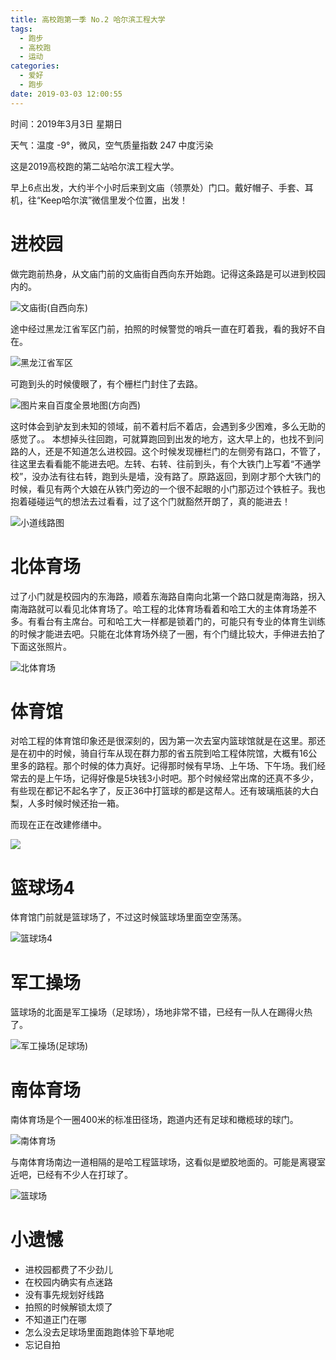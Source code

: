 ```yaml
---
title: 高校跑第一季 No.2 哈尔滨工程大学
tags:
  - 跑步
  - 高校跑
  - 运动
categories:
  - 爱好
  - 跑步
date: 2019-03-03 12:00:55
---
```


时间：2019年3月3日 星期日

天气：温度 -9°，微风，空气质量指数 247 中度污染

这是2019高校跑的第二站哈尔滨工程大学。

早上6点出发，大约半个小时后来到文庙（领票处）门口。戴好帽子、手套、耳机，往“Keep哈尔滨”微信里发个位置，出发！

# 进校园

做完跑前热身，从文庙门前的文庙街自西向东开始跑。记得这条路是可以进到校园内的。

![文庙街(自西向东)](season-one-No.2-hrbeu/IMG_20190303_063156.png '文庙街(自西向东)')

途中经过黑龙江省军区门前，拍照的时候警觉的哨兵一直在盯着我，看的我好不自在。

![黑龙江省军区](season-one-No.2-hrbeu/IMG_20190303_063902.png '黑龙江省军区')

可跑到头的时候傻眼了，有个栅栏门封住了去路。

![图片来自百度全景地图(方向西)](season-one-No.2-hrbeu/baidu-jiejing-01.png '封住路的栅栏门（图片来自百度全景地图·方向西·）')

这时体会到驴友到未知的领域，前不着村后不着店，会遇到多少困难，多么无助的感觉了。。
本想掉头往回跑，可就算跑回到出发的地方，这大早上的，也找不到问路的人，还是不知道怎么进校园。这个时候发现栅栏门的左侧旁有路口，不管了，往这里去看看能不能进去吧。左转、右转、往前到头，有个大铁门上写着“不通学校”，没办法有往右转，跑到头是墙，没有路了。原路返回，到刚才那个大铁门的时候，看见有两个大娘在从铁门旁边的一个很不起眼的小门那迈过个铁桩子。我也抱着碰碰运气的想法去过看看，过了这个门就豁然开朗了，真的能进去！

![](season-one-No.2-hrbeu/baidu-ditu-02.png '小道线路图')

# 北体育场

过了小门就是校园内的东海路，顺着东海路自南向北第一个路口就是南海路，拐入南海路就可以看见北体育场了。哈工程的北体育场看着和哈工大的主体育场差不多。有看台有主席台。可和哈工大一样都是锁着门的，可能只有专业的体育生训练的时候才能进去吧。只能在北体育场外绕了一圈，有个门缝比较大，手伸进去拍了下面这张照片。

![](season-one-No.2-hrbeu/IMG_20190303_065125.png '北体育场')

# 体育馆

对哈工程的体育馆印象还是很深刻的，因为第一次去室内篮球馆就是在这里。那还是在初中的时候，骑自行车从现在群力那的省五院到哈工程体院馆，大概有16公里多的路程。那个时候的体力真好。记得那时候有早场、上午场、下午场。我们经常去的是上午场，记得好像是5块钱3小时吧。那个时候经常出席的还真不多少，有些现在都记不起名字了，反正36中打篮球的都是这帮人。还有玻璃瓶装的大白梨，人多时候时候还抬一箱。

而现在正在改建修缮中。

![](season-one-No.2-hrbeu/IMG_20190303_070314.png)

# 篮球场4
体育馆门前就是篮球场了，不过这时候篮球场里面空空荡荡。

![](season-one-No.2-hrbeu/IMG_20190303_065750.png '篮球场4')

# 军工操场
篮球场的北面是军工操场（足球场），场地非常不错，已经有一队人在踢得火热了。

![](season-one-No.2-hrbeu/IMG_20190303_070449.png '军工操场(足球场)')

# 南体育场

南体育场是个一圈400米的标准田径场，跑道内还有足球和橄榄球的球门。

![](season-one-No.2-hrbeu/IMG_20190303_072408.png '南体育场')

与南体育场南边一道相隔的是哈工程篮球场，这看似是塑胶地面的。可能是离寝室近吧，已经有不少人在打球了。

![](season-one-No.2-hrbeu/IMG_20190303_072259.png '篮球场')

# 小遗憾

- 进校园都费了不少劲儿
- 在校园内确实有点迷路
- 没有事先规划好线路
- 拍照的时候解锁太烦了
- 不知道正门在哪
- 怎么没去足球场里面跑跑体验下草地呢
- 忘记自拍
